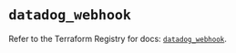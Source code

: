 # `datadog_webhook`

Refer to the Terraform Registry for docs: [`datadog_webhook`](https://registry.terraform.io/providers/datadog/datadog/3.37.0/docs/resources/webhook).
